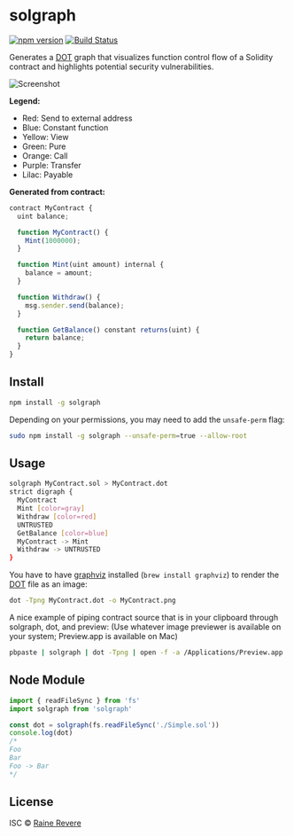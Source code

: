 # solgraph

[![npm version](https://img.shields.io/npm/v/solgraph.svg)](https://npmjs.org/package/solgraph)
[![Build Status](https://travis-ci.org/raineorshine/solgraph.svg?branch=master)](https://travis-ci.org/raineorshine/solgraph)

Generates a [DOT](<https://en.wikipedia.org/wiki/DOT_(graph_description_language)>) graph that visualizes function control flow of a Solidity contract and highlights potential security vulnerabilities.

![Screenshot](https://raw.githubusercontent.com/raineorshine/solgraph/master/example.png)

**Legend:**

- Red: Send to external address
- Blue: Constant function
- Yellow: View
- Green: Pure
- Orange: Call
- Purple: Transfer
- Lilac: Payable

**Generated from contract:**

```js
contract MyContract {
  uint balance;

  function MyContract() {
    Mint(1000000);
  }

  function Mint(uint amount) internal {
    balance = amount;
  }

  function Withdraw() {
    msg.sender.send(balance);
  }

  function GetBalance() constant returns(uint) {
    return balance;
  }
}
```

## Install

```sh
npm install -g solgraph
```

Depending on your permissions, you may need to add the `unsafe-perm` flag:

```sh
sudo npm install -g solgraph --unsafe-perm=true --allow-root
```

## Usage

```sh
solgraph MyContract.sol > MyContract.dot
strict digraph {
  MyContract
  Mint [color=gray]
  Withdraw [color=red]
  UNTRUSTED
  GetBalance [color=blue]
  MyContract -> Mint
  Withdraw -> UNTRUSTED
}
```

You have to have [graphviz](https://graphviz.gitlab.io/download/) installed (`brew install graphviz`) to render the [DOT](<https://en.wikipedia.org/wiki/DOT_(graph_description_language)>) file as an image:

```sh
dot -Tpng MyContract.dot -o MyContract.png
```

A nice example of piping contract source that is in your clipboard through solgraph, dot, and preview: (Use whatever image previewer is available on your system; Preview.app is available on Mac)

```sh
pbpaste | solgraph | dot -Tpng | open -f -a /Applications/Preview.app
```

## Node Module

```js
import { readFileSync } from 'fs'
import solgraph from 'solgraph'

const dot = solgraph(fs.readFileSync('./Simple.sol'))
console.log(dot)
/*
Foo
Bar
Foo -> Bar
*/
```

## License

ISC © [Raine Revere](https://github.com/raineorshine)
